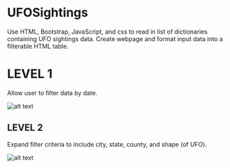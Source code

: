 # UFOSightings

Use HTML, Bootstrap, JavaScript, and css to read in list of dictionaries containing UFO sightings data.  Create webpage and format input data into a filterable HTML table.

# LEVEL 1
  Allow user to filter data by date.

![alt text](https://github.com/dougbhigh/UFOSightings/blob/master/UFO-level-1/static/images/level1.png)

## LEVEL 2
  Expand filter criteria to include city, state, county, and shape (of UFO).

![alt text](https://github.com/dougbhigh/UFOSightings/blob/master/UFO-level-1/static/images/level2.png)

